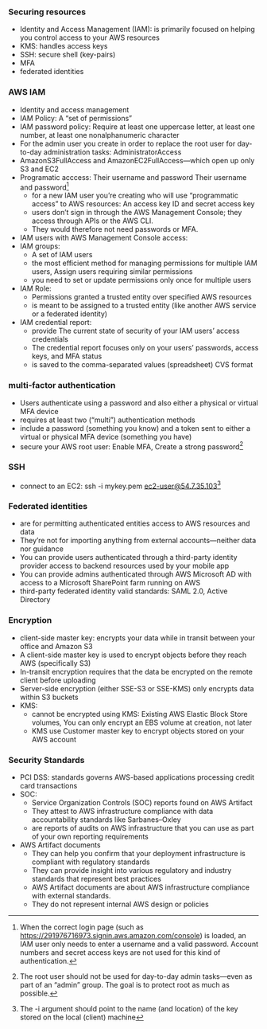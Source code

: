 ### Securing resources
- Identity and Access Management (IAM): is primarily focused on helping you control access to your AWS resources
- KMS: handles access keys
- SSH: secure shell (key-pairs)
- MFA
- federated identities   

### AWS IAM
- Identity and access management
- IAM Policy: A “set of permissions”
- IAM password policy: Require at least one uppercase letter, at least one number, at least one nonalphanumeric character
- For the admin user you create in order to replace the root user for day-to-day administration tasks: AdministratorAccess
- AmazonS3FullAccess and AmazonEC2FullAccess—which open up only S3 and EC2
- Programatic acccess: Their username and password Their username and password[^1]
    - for a new IAM user you’re creating who will use “programmatic access” to AWS resources: An access key ID and secret access key
    - users don’t sign in through the AWS Management Console; they access through APIs or the AWS CLI.
    - They would therefore not need passwords or MFA.
- IAM users with AWS Management Console access: 
- IAM groups:
    - A set of IAM users 
    - the most efficient method for managing permissions for multiple IAM users, Assign users requiring similar permissions
    - you need to set or update permissions only once for multiple users
- IAM Role: 
    - Permissions granted a trusted entity over specified AWS resources
    - is meant to be assigned to a trusted entity (like another AWS service or a federated identity)
- IAM credential report:
    - provide The current state of security of your IAM users’ access credentials
    - The credential report focuses only on your users’ passwords, access keys, and MFA status
    - is saved to the comma-separated values (spreadsheet) CVS format

### multi-factor authentication
- Users authenticate using a password and also either a physical or virtual MFA device
- requires at least two (“multi”) authentication methods
- include a password (something you know) and a token sent to either a virtual or physical MFA device (something you have)
- secure your AWS root user: Enable MFA, Create a strong password[^2]

### SSH
- connect to an EC2: ssh -i mykey.pem ec2-user@54.7.35.103[^3]

### Federated identities
- are for permitting authenticated entities access to AWS resources and data
- They’re not for importing anything from external accounts—neither data nor guidance
- You can provide users authenticated through a third-party identity provider access to backend resources used by your mobile app
- You can provide admins authenticated through AWS Microsoft AD with access to a Microsoft SharePoint farm running on AWS
- third-party federated identity valid standards: SAML 2.0, Active Directory

### Encryption
- client-side master key: encrypts your data while in transit between your office and Amazon S3
- A client-side master key is used to encrypt objects before they reach AWS (specifically S3)
- In-transit encryption requires that the data be encrypted on the remote client before uploading
- Server-side encryption (either SSE-S3 or SSE-KMS) only encrypts data within S3 buckets
- KMS: 
    - cannot be encrypted using KMS: Existing AWS Elastic Block Store volumes, You can only encrypt an EBS volume at creation, not later
    - KMS use Customer master key to encrypt objects stored on your AWS account

### Security Standards
- PCI DSS: standards governs AWS-based applications processing credit card transactions
- SOC:
    - Service Organization Controls (SOC) reports found on AWS Artifact
    - They attest to AWS infrastructure compliance with data accountability standards like Sarbanes–Oxley
    - are reports of audits on AWS infrastructure that you can use as part of your own reporting requirements
- AWS Artifact documents
    - They can help you confirm that your deployment infrastructure is compliant with regulatory standards
    - They can provide insight into various regulatory and industry standards that represent best practices
    - AWS Artifact documents are about AWS infrastructure compliance with external standards.
    - They do not represent internal AWS design or policies

[^1]: When the correct login page (such as https://291976716973.signin.aws.amazon.com/console) is loaded, an IAM user only needs to enter a username and a valid password. Account numbers and secret access keys are not used for this kind of authentication.
[^2]: The root user should not be used for day-to-day admin tasks—even as part of an “admin” group. The goal is to protect root as much as possible.
[^3]: The -i argument should point to the name (and location) of the key stored on the local (client) machine
